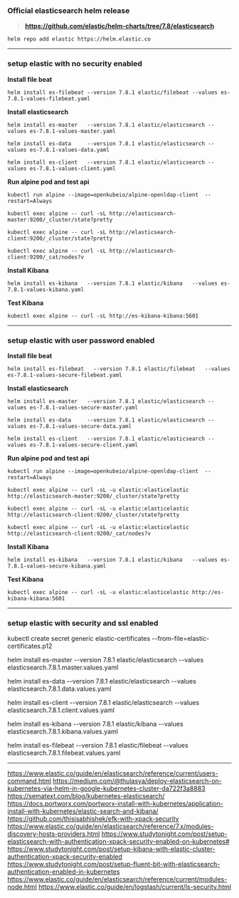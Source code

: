 ### Official elasticsearch helm release 
> **https://github.com/elastic/helm-charts/tree/7.8/elasticsearch**
```
helm repo add elastic https://helm.elastic.co
```
------------------------------------------------

### setup elastic with no security enabled

**Install file beat**
```
helm install es-filebeat --version 7.8.1 elastic/filebeat --values es-7.8.1-values-filebeat.yaml
```
**Install elasticsearch**
```
helm install es-master   --version 7.8.1 elastic/elasticsearch --values es-7.8.1-values-master.yaml

helm install es-data     --version 7.8.1 elastic/elasticsearch --values es-7.8.1-values-data.yaml

helm install es-client   --version 7.8.1 elastic/elasticsearch --values es-7.8.1-values-client.yaml

```
**Run alpine pod  and test api**
```
kubectl run alpine --image=openkubeio/alpine-openldap-client  --restart=Always

kubectl exec alpine -- curl -sL http://elasticsearch-master:9200/_cluster/state?pretty  

kubectl exec alpine -- curl -sL http://elasticsearch-client:9200/_cluster/state?pretty  

kubectl exec alpine -- curl -sL http://elasticsearch-client:9200/_cat/nodes?v
```
**Install Kibana**
```
helm install es-kibana   --version 7.8.1 elastic/kibana   --values es-7.8.1-values-kibana.yaml
```
**Test Kibana**
```
kubectl exec alpine -- curl -sL http://es-kibana-kibana:5601   
```
---------------------------------------------

### setup elastic with user password enabled

**Install file beat**
```
helm install es-filebeat   --version 7.8.1 elastic/filebeat   --values es-7.8.1-values-secure-filebeat.yaml
```
**Install elasticsearch**
```
helm install es-master   --version 7.8.1 elastic/elasticsearch --values es-7.8.1-values-secure-master.yaml

helm install es-data     --version 7.8.1 elastic/elasticsearch --values es-7.8.1-values-secure-data.yaml

helm install es-client   --version 7.8.1 elastic/elasticsearch --values es-7.8.1-values-secure-client.yaml
```
**Run alpine pod  and test api**
```
kubectl run alpine --image=openkubeio/alpine-openldap-client  --restart=Always

kubectl exec alpine -- curl -sL -u elastic:elasticelastic http://elasticsearch-master:9200/_cluster/state?pretty   

kubectl exec alpine -- curl -sL -u elastic:elasticelastic http://elasticsearch-client:9200/_cluster/state?pretty  

kubectl exec alpine -- curl -sL -u elastic:elasticelastic http://elasticsearch-client:9200/_cat/nodes?v
```
**Install Kibana**
```
helm install es-kibana   --version 7.8.1 elastic/kibana   --values es-7.8.1-values-secure-kibana.yaml
```
**Test Kibana**
```
kubectl exec alpine -- curl -sL -u elastic:elasticelastic http://es-kibana-kibana:5601   
```

---------------------------------------------------------------
### setup elastic with  security and ssl enabled

kubectl create secret generic elastic-certificates --from-file=elastic-certificates.p12 

helm install es-master   --version 7.8.1 elastic/elasticsearch --values elasticsearch.7.8.1.master.values.yaml

helm install es-data     --version 7.8.1 elastic/elasticsearch --values elasticsearch.7.8.1.data.values.yaml

helm install es-client   --version 7.8.1 elastic/elasticsearch --values elasticsearch.7.8.1.client.values.yaml

helm install es-kibana   --version 7.8.1 elastic/kibana        --values elasticsearch.7.8.1.kibana.values.yaml

helm install es-filebeat --version 7.8.1 elastic/filebeat      --values elasticsearch.7.8.1.filebeat.values.yaml

-------------------------------------------------------------

https://www.elastic.co/guide/en/elasticsearch/reference/current/users-command.html
https://medium.com/@thulasya/deploy-elasticsearch-on-kubernetes-via-helm-in-google-kubernetes-cluster-da722f3a8883
https://sematext.com/blog/kubernetes-elasticsearch/
https://docs.portworx.com/portworx-install-with-kubernetes/application-install-with-kubernetes/elastic-search-and-kibana/
https://github.com/thisisabhishek/efk-with-xpack-security
https://www.elastic.co/guide/en/elasticsearch/reference/7.x/modules-discovery-hosts-providers.html
https://www.studytonight.com/post/setup-elasticsearch-with-authentication-xpack-security-enabled-on-kubernetes#
https://www.studytonight.com/post/setup-kibana-with-elastic-cluster-authentication-xpack-security-enabled
https://www.studytonight.com/post/setup-fluent-bit-with-elasticsearch-authentication-enabled-in-kubernetes
https://www.elastic.co/guide/en/elasticsearch/reference/current/modules-node.html
https://www.elastic.co/guide/en/logstash/current/ls-security.html



